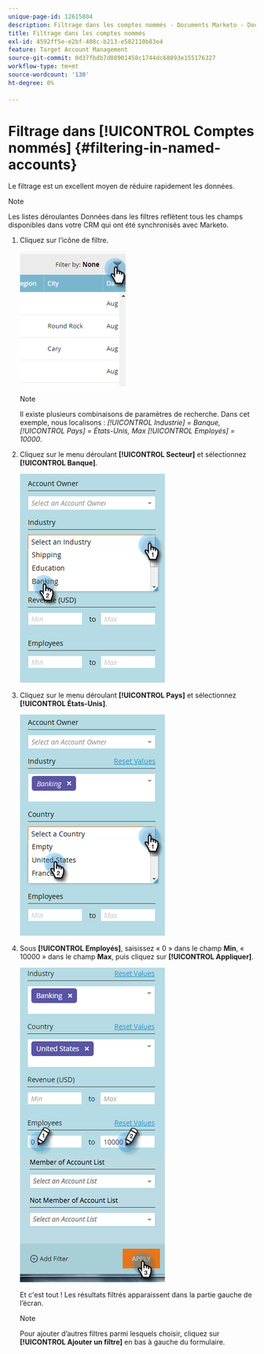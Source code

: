 ```yaml
---
unique-page-id: 12615804
description: Filtrage dans les comptes nommés - Documents Marketo - Documentation du produit
title: Filtrage dans les comptes nommés
exl-id: 4592ff5e-e2bf-408c-b213-e582110b83e4
feature: Target Account Management
source-git-commit: 0d37fbdb7d08901458c1744dc68893e155176327
workflow-type: tm+mt
source-wordcount: '130'
ht-degree: 0%

---
```


# Filtrage dans [!UICONTROL Comptes nommés] {#filtering-in-named-accounts}

Le filtrage est un excellent moyen de réduire rapidement les données.

>[!NOTE]
>
>Les listes déroulantes Données dans les filtres reflètent tous les champs disponibles dans votre CRM qui ont été synchronisés avec Marketo.

1. Cliquez sur l’icône de filtre.

   ![](assets/filter-one.png)

   >[!NOTE]
   >
   >Il existe plusieurs combinaisons de paramètres de recherche. Dans cet exemple, nous localisons : _[!UICONTROL Industrie] = Banque, [!UICONTROL Pays] = États-Unis, Max [!UICONTROL Employés] = 10000_.

1. Cliquez sur le menu déroulant **[!UICONTROL Secteur]** et sélectionnez **[!UICONTROL Banque]**.

   ![](assets/filter-2.png)

1. Cliquez sur le menu déroulant **[!UICONTROL Pays]** et sélectionnez **[!UICONTROL États-Unis]**.

   ![](assets/filter-3.png)

1. Sous **[!UICONTROL Employés]**, saisissez « 0 » dans le champ **Min**, « 10000 » dans le champ **Max**, puis cliquez sur **[!UICONTROL Appliquer]**.

   ![](assets/four-2.png)

   Et c&#39;est tout ! Les résultats filtrés apparaissent dans la partie gauche de l’écran.

   >[!NOTE]
   >
   >Pour ajouter d’autres filtres parmi lesquels choisir, cliquez sur **[!UICONTROL Ajouter un filtre]** en bas à gauche du formulaire.
